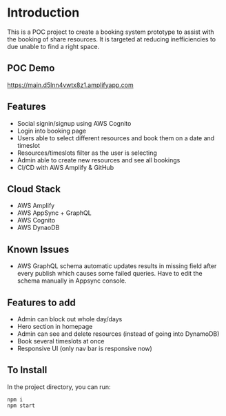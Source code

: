 # Introduction

This is a POC project to create a booking system prototype to assist with the booking of share resources. It is targeted at reducing inefficiencies to due unable to find a right space.

## POC Demo
https://main.d5lnn4vwtx8z1.amplifyapp.com 

## Features
- Social signin/signup using AWS Cognito
- Login into booking page
- Users able to select different resources and book them on a date and timeslot
- Resources/timeslots filter as the user is selecting
- Admin able to create new resources and see all bookings
- CI/CD with AWS Amplify & GitHub

## Cloud Stack

- AWS Amplify
- AWS AppSync + GraphQL
- AWS Cognito
- AWS DynaoDB

## Known Issues
- AWS GraphQL schema automatic updates results in missing field after every publish which causes some failed queries. Have to edit the schema manually in Appsync console.

## Features to add
- Admin can block out whole day/days
- Hero section in homepage
- Admin can see and delete resources (instead of going into DynamoDB)
- Book several timeslots at once
- Responsive UI (only nav bar is responsive now)

## To Install

In the project directory, you can run:
```
npm i
npm start
```
